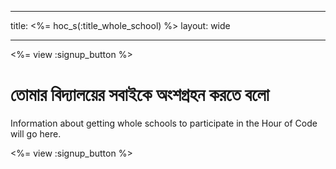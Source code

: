 * * *

title: <%= hoc_s(:title_whole_school) %> layout: wide

* * *

<%= view :signup_button %>

# তোমার বিদ্যালয়ের সবাইকে অংশগ্রহন করতে বলো

Information about getting whole schools to participate in the Hour of Code will go here.

<%= view :signup_button %>